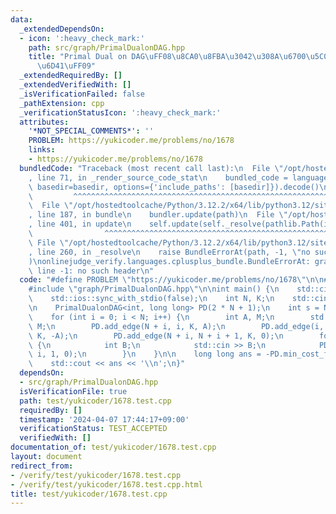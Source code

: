 ```yaml
---
data:
  _extendedDependsOn:
  - icon: ':heavy_check_mark:'
    path: src/graph/PrimalDualonDAG.hpp
    title: "Primal Dual on DAG\uFF08\u8CA0\u8FBA\u3042\u308A\u6700\u5C0F\u8CBB\u7528\
      \u6D41\uFF09"
  _extendedRequiredBy: []
  _extendedVerifiedWith: []
  _isVerificationFailed: false
  _pathExtension: cpp
  _verificationStatusIcon: ':heavy_check_mark:'
  attributes:
    '*NOT_SPECIAL_COMMENTS*': ''
    PROBLEM: https://yukicoder.me/problems/no/1678
    links:
    - https://yukicoder.me/problems/no/1678
  bundledCode: "Traceback (most recent call last):\n  File \"/opt/hostedtoolcache/Python/3.12.2/x64/lib/python3.12/site-packages/onlinejudge_verify/documentation/build.py\"\
    , line 71, in _render_source_code_stat\n    bundled_code = language.bundle(stat.path,\
    \ basedir=basedir, options={'include_paths': [basedir]}).decode()\n          \
    \         ^^^^^^^^^^^^^^^^^^^^^^^^^^^^^^^^^^^^^^^^^^^^^^^^^^^^^^^^^^^^^^^^^^^^^^^^^^^^^^^^^\n\
    \  File \"/opt/hostedtoolcache/Python/3.12.2/x64/lib/python3.12/site-packages/onlinejudge_verify/languages/cplusplus.py\"\
    , line 187, in bundle\n    bundler.update(path)\n  File \"/opt/hostedtoolcache/Python/3.12.2/x64/lib/python3.12/site-packages/onlinejudge_verify/languages/cplusplus_bundle.py\"\
    , line 401, in update\n    self.update(self._resolve(pathlib.Path(included), included_from=path))\n\
    \                ^^^^^^^^^^^^^^^^^^^^^^^^^^^^^^^^^^^^^^^^^^^^^^^^^^^^^^^^^\n \
    \ File \"/opt/hostedtoolcache/Python/3.12.2/x64/lib/python3.12/site-packages/onlinejudge_verify/languages/cplusplus_bundle.py\"\
    , line 260, in _resolve\n    raise BundleErrorAt(path, -1, \"no such header\"\
    )\nonlinejudge_verify.languages.cplusplus_bundle.BundleErrorAt: graph/PrimalDualonDAG.hpp:\
    \ line -1: no such header\n"
  code: "#define PROBLEM \"https://yukicoder.me/problems/no/1678\"\n\n#include <iostream>\n\
    #include \"graph/PrimalDualonDAG.hpp\"\n\nint main() {\n    std::cin.tie(0);\n\
    \    std::ios::sync_with_stdio(false);\n    int N, K;\n    std::cin >> N >> K;\n\
    \n    PrimalDualonDAG<int, long long> PD(2 * N + 1);\n    int s = N, t = 2 * N;\n\
    \    for (int i = 0; i < N; i++) {\n        int A, M;\n        std::cin >> A >>\
    \ M;\n        PD.add_edge(N + i, i, K, A);\n        PD.add_edge(i, N + i + 1,\
    \ K, -A);\n        PD.add_edge(N + i, N + i + 1, K, 0);\n        for (; M--;)\
    \ {\n            int B;\n            std::cin >> B;\n            PD.add_edge(--B,\
    \ i, 1, 0);\n        }\n    }\n\n    long long ans = -PD.min_cost_flow(s, t, K);\n\
    \    std::cout << ans << '\\n';\n}"
  dependsOn:
  - src/graph/PrimalDualonDAG.hpp
  isVerificationFile: true
  path: test/yukicoder/1678.test.cpp
  requiredBy: []
  timestamp: '2024-04-07 17:44:17+09:00'
  verificationStatus: TEST_ACCEPTED
  verifiedWith: []
documentation_of: test/yukicoder/1678.test.cpp
layout: document
redirect_from:
- /verify/test/yukicoder/1678.test.cpp
- /verify/test/yukicoder/1678.test.cpp.html
title: test/yukicoder/1678.test.cpp
---
```

